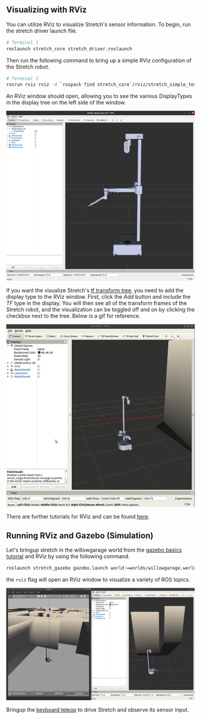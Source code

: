 ## Visualizing with RViz

You can utilize RViz to visualize Stretch's sensor information. To begin, run the stretch driver launch file.

```bash
# Terminal 1
roslaunch stretch_core stretch_driver.roslaunch
```

Then run the following command to bring up a simple RViz configuration of the Stretch robot.
```bash
# Terminal 2
rosrun rviz rviz -d `rospack find stretch_core`/rviz/stretch_simple_test.rviz
```
An RViz window should open, allowing you to see the various DisplayTypes in the display tree on the left side of the window.

<p align="center">
  <img src="images/simple_rviz.png"/>
</p>

If you want the visualize Stretch's [tf transform tree](http://wiki.ros.org/rviz/DisplayTypes/TF), you need to add the display type to the RViz window. First, click the *Add* button and include the *TF*  type in the display. You will then see all of the transform frames of the Stretch robot, and the visualization can be toggled off and on by clicking the checkbox next to the tree. Below is a gif for reference.

<p align="center">
  <img src="images/rviz_adding_tf.gif"/>
</p>

There are further tutorials for RViz and can be found [here](http://wiki.ros.org/rviz/Tutorials).


## Running RViz and Gazebo (Simulation)
Let's bringup stretch in the willowgarage world from the [gazebo basics tutorial](gazebo_basics.md) and RViz by using the following command.

```bash
roslaunch stretch_gazebo gazebo.launch world:=worlds/willowgarage.world rviz:=true
```
the `rviz` flag will open an RViz window  to visualize a variety of ROS topics.

<p align="center">
  <img src="images/willowgarage_with_rviz.png"/>
</p>

Bringup the [keyboard teleop](teleoperating_stretch.md) to drive Stretch and observe its sensor input.